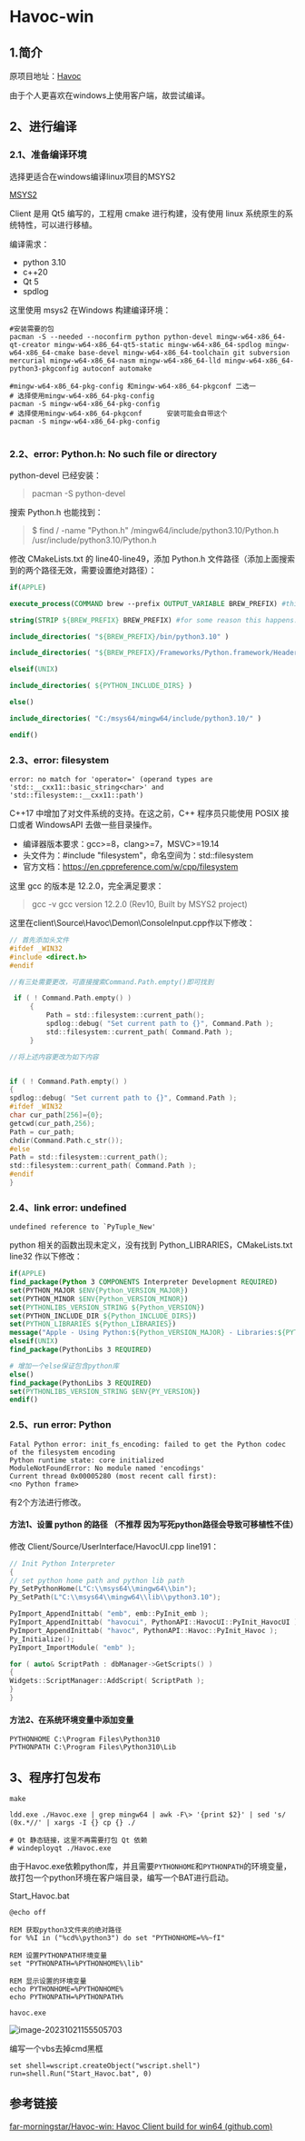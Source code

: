 # Havoc-win

## 1.简介

原项目地址：[Havoc](https://github.com/HavocFramework/Havoc)

由于个人更喜欢在windows上使用客户端，故尝试编译。



## 2、进行编译

### 2.1、准备编译环境

选择更适合在windows编译linux项目的MSYS2

[MSYS2](https://www.msys2.org/)

Client 是用 Qt5 编写的，工程用 cmake 进行构建，没有使用 linux 系统原生的系统特性，可以进行移植。

编译需求：
+ python 3.10
+ c++20
+ Qt 5
+ spdlog

这里使用 msys2 在Windows 构建编译环境：

```
#安装需要的包
pacman -S --needed --noconfirm python python-devel mingw-w64-x86_64-qt-creator mingw-w64-x86_64-qt5-static mingw-w64-x86_64-spdlog mingw-w64-x86_64-cmake base-devel mingw-w64-x86_64-toolchain git subversion mercurial mingw-w64-x86_64-nasm mingw-w64-x86_64-lld mingw-w64-x86_64-python3-pkgconfig autoconf automake

#mingw-w64-x86_64-pkg-config 和mingw-w64-x86_64-pkgconf 二选一
# 选择使用mingw-w64-x86_64-pkg-config
pacman -S mingw-w64-x86_64-pkg-config
# 选择使用mingw-w64-x86_64-pkgconf      安装可能会自带这个
pacman -S mingw-w64-x86_64-pkg-config


```



### 2.2、error: Python.h: No such file or directory

python-devel 已经安装：

> pacman -S python-devel

搜索 Python.h 也能找到：

> $ find / -name "Python.h"
> /mingw64/include/python3.10/Python.h
> /usr/include/python3.10/Python.h

修改 CMakeLists.txt 的 line40-line49，添加 Python.h 文件路径（添加上面搜索到的两个路径无效，需要设置绝对路径）：

```cmake
if(APPLE)

execute_process(COMMAND brew --prefix OUTPUT_VARIABLE BREW_PREFIX) #this because brew install location differs Intel/Apple Silicon macs

string(STRIP ${BREW_PREFIX} BREW_PREFIX) #for some reason this happens: https://gitlab.kitware.com/cmake/cmake/-/issues/22404

include_directories( "${BREW_PREFIX}/bin/python3.10" )

include_directories( "${BREW_PREFIX}/Frameworks/Python.framework/Headers" )

elseif(UNIX)

include_directories( ${PYTHON_INCLUDE_DIRS} )

else()

include_directories( "C:/msys64/mingw64/include/python3.10/" )

endif()
```

### 2.3、error: filesystem

```shell
error: no match for 'operator=' (operand types are 'std::__cxx11::basic_string<char>' and 'std::filesystem::__cxx11::path')
```

C++17 中增加了对文件系统的支持。在这之前，C++ 程序员只能使用 POSIX 接口或者 WindowsAPI 去做一些目录操作。

+ 编译器版本要求：gcc>=8，clang>=7，MSVC>=19.14
+ 头文件为：#include "filesystem"，命名空间为：std::filesystem
+ 官方文档：https://en.cppreference.com/w/cpp/filesystem

这里 gcc 的版本是 12.2.0，完全满足要求：

> gcc -v
> gcc version 12.2.0 (Rev10, Built by MSYS2 project)

这里在client\Source\Havoc\Demon\ConsoleInput.cpp作以下修改：

```c
// 首先添加头文件
#ifdef _WIN32
#include <direct.h>
#endif

//有三处需要更改，可直接搜索Command.Path.empty()即可找到

 if ( ! Command.Path.empty() )
     {
         Path = std::filesystem::current_path();
         spdlog::debug( "Set current path to {}", Command.Path );
         std::filesystem::current_path( Command.Path );
     }

//将上述内容更改为如下内容


if ( ! Command.Path.empty() )
{
spdlog::debug( "Set current path to {}", Command.Path );
#ifdef _WIN32
char cur_path[256]={0};
getcwd(cur_path,256);
Path = cur_path;
chdir(Command.Path.c_str());
#else
Path = std::filesystem::current_path();
std::filesystem::current_path( Command.Path );
#endif
}


```

### 2.4、link error: undefined

```shell
undefined reference to `PyTuple_New'
```

python 相关的函数出现未定义，没有找到 Python_LIBRARIES，CMakeLists.txt line32 作以下修改：

```cmake
if(APPLE)
find_package(Python 3 COMPONENTS Interpreter Development REQUIRED)
set(PYTHON_MAJOR $ENV{Python_VERSION_MAJOR})
set(PYTHON_MINOR $ENV{Python_VERSION_MINOR})
set(PYTHONLIBS_VERSION_STRING ${Python_VERSION})
set(PYTHON_INCLUDE_DIR ${Python_INCLUDE_DIRS})
set(PYTHON_LIBRARIES ${Python_LIBRARIES})
message("Apple - Using Python:${Python_VERSION_MAJOR} - Libraries:${PYTHON_LIBRARIES} - IncludeDirs: ${PYTHON_INCLUDE_DIR}")
elseif(UNIX)
find_package(PythonLibs 3 REQUIRED)

# 增加一个else保证包含python库
else()
find_package(PythonLibs 3 REQUIRED)
set(PYTHONLIBS_VERSION_STRING $ENV{PY_VERSION})
endif()
```

### 2.5、run error: Python

```shell
Fatal Python error: init_fs_encoding: failed to get the Python codec of the filesystem encoding
Python runtime state: core initialized
ModuleNotFoundError: No module named 'encodings'
Current thread 0x00005280 (most recent call first):
<no Python frame>
```

有2个方法进行修改。

#### 方法1、设置 python 的路径  （不推荐  因为写死python路径会导致可移植性不佳）

修改 Client/Source/UserInterface/HavocUI.cpp line191：

```c
// Init Python Interpreter
{
// set python home path and python lib path
Py_SetPythonHome(L"C:\\msys64\\mingw64\\bin");
Py_SetPath(L"C:\\msys64\\mingw64\\lib\\python3.10");

PyImport_AppendInittab( "emb", emb::PyInit_emb );
PyImport_AppendInittab( "havocui", PythonAPI::HavocUI::PyInit_HavocUI );
PyImport_AppendInittab( "havoc", PythonAPI::Havoc::PyInit_Havoc );
Py_Initialize();
PyImport_ImportModule( "emb" );

for ( auto& ScriptPath : dbManager->GetScripts() )
{
Widgets::ScriptManager::AddScript( ScriptPath );
}
}
```

#### 方法2、在系统环境变量中添加变量

```
PYTHONHOME C:\Program Files\Python310
PYTHONPATH C:\Program Files\Python310\Lib
```



## 3、程序打包发布

```
make

ldd.exe ./Havoc.exe | grep mingw64 | awk -F\> '{print $2}' | sed 's/ (0x.*//' | xargs -I {} cp {} ./

# Qt 静态链接，这里不再需要打包 Qt 依赖
# windeployqt ./Havoc.exe
```

由于Havoc.exe依赖python库，并且需要```PYTHONHOME```和```PYTHONPATH```的环境变量，故打包一个python环境在客户端目录，编写一个BAT进行启动。

Start_Havoc.bat

```
@echo off

REM 获取python3文件夹的绝对路径
for %%I in ("%cd%\python3") do set "PYTHONHOME=%%~fI"

REM 设置PYTHONPATH环境变量
set "PYTHONPATH=%PYTHONHOME%\lib"

REM 显示设置的环境变量
echo PYTHONHOME=%PYTHONHOME%
echo PYTHONPATH=%PYTHONPATH%

havoc.exe
```



![image-20231021155505703](https://github.com/bilibiliganb/Havoc-Windows-Client/blob/main/README.assets/image-20231021155505703.png)



编写一个vbs去掉cmd黑框

```
set shell=wscript.createObject("wscript.shell")  
run=shell.Run("Start_Havoc.bat", 0)
```



## 参考链接

[far-morningstar/Havoc-win: Havoc Client build for win64 (github.com)](https://github.com/far-morningstar/Havoc-win)

